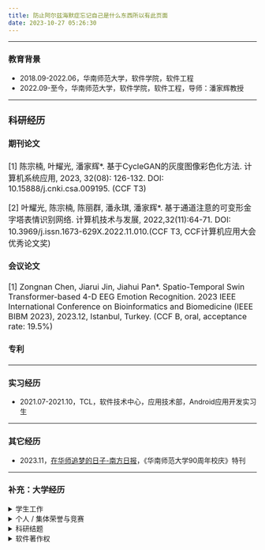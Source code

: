 ```yaml
---
title: 防止阿尔兹海默症忘记自己是什么东西所以有此页面
date: 2023-10-27 05:26:30
---
```


<!-- <img alt="个人照片" src="/images/photo.webp" style="width:32%; border-radius:100%; overflow:hidden;">

陈宗楠，在读硕士研究生 -->

***

### 教育背景

- 2018.09-2022.06，华南师范大学，软件学院，软件工程
- 2022.09-至今，华南师范大学，软件学院，软件工程，导师：潘家辉教授

***

<font size=3>

### 科研经历

#### 期刊论文

[1] 陈宗楠, 叶耀光, 潘家辉*. 基于CycleGAN的灰度图像彩色化方法. 计算机系统应用, 2023, 32(08): 126-132. DOI: 10.15888/j.cnki.csa.009195. (CCF T3)

[2] 叶耀光, 陈宗楠, 陈丽群, 潘永琪, 潘家辉*. 基于通道注意的可变形金字塔表情识别网络. 计算机技术与发展, 2022,32(11):64-71. DOI: 10.3969/j.issn.1673-629X.2022.11.010.(CCF T3, CCF计算机应用大会优秀论文奖)

#### 会议论文

[1] Zongnan Chen, Jiarui Jin, Jiahui Pan*. Spatio-Temporal Swin Transformer-based 4-D EEG Emotion Recognition. 2023 IEEE International Conference on Bioinformatics and Biomedicine (IEEE BIBM 2023), 2023.12, Istanbul, Turkey. (CCF B, oral, acceptance rate: 19.5%)

#### 专利

</font>

***

### 实习经历

- 2021.07-2021.10，TCL，软件技术中心，应用技术部，Android应用开发实习生

***

### 其它经历

- 2023.11，[在华师追梦的日子-南方日报](https://epaper.southcn.com/nfdaily/html/202311/05/content_10079865.html)，《华南师范大学90周年校庆》特刊

***

### 补充：大学经历

<details>
<summary>学生工作</summary>

- 2022.09-至今，华南师范大学，软件学院，软件工程，研2201班，生活委员
- 2022.09-2024.06，华南师范大学，软件学院，研究生学生会，宣传部工作人员 / 主席团成员
- 2018.09-2022.06，华南师范大学，软件学院，软件工程，1802班，班长兼任团支书
- 2018.09-2020.06，华南师范大学，勤工助学管理中心，宣传部，干事 / 副部长

</details>

<details>
<summary>个人 / 集体荣誉与竞赛</summary>

- 2021.09，粤港澳大湾区IT应用系统开发大赛，三等奖，《基于风格迁移的服装图像设计系统》
- 2021.08，中国高校计算机大赛2021网络技术挑战赛，华南赛区三等奖，微信小程序《小奖柜》
- 2021.08，中国高校计算机大赛2021网络技术挑战赛，华南赛区三等奖，微信小游戏《画说冬奥》
- 2021.07，第14届中国大学生计算机设计大赛交互媒体设计专业组，二等奖，微信小游戏《画说冬奥》
- 2021.07，第四届中青杯全国大学生数学建模竞赛，本科生组三等奖
- 2021.07，第一届长三角高校数学建模竞赛，本科生组二等奖
- 2021.07，第十八届五一数学建模竞赛，一等奖
- 2021.07，第十三届“中国电机工程学会杯”全国大学生电工数学建模竞赛，二等奖
- 2021.06，第十二届中国大学生服务外包创新创业大赛中部区域赛A类，三等奖
- 2021.06，第十一届MathorCup高校数学建模挑战赛，本科组三等奖
- 2021.05，华南师范大学第二十届大学生数学建模竞赛，三等奖
- 2021.05，2021年全国大学生数据统计与分析竞赛，本科生组三等奖
- 2021.05，2021微信小程序应用开发赛，华南赛区二等奖，微信小程序《当日吃啥》
- 2021.04，2021美国大学生数学建模竞赛MCM，Meritorious Winner
- 2021.04，2021美国大学生数学建模竞赛MCM，Honorable Mention
- 2021.03，软件学院第二届微信小程序应用开发赛，二等奖，微信小程序《小奖柜》
- 2021.03，2020年MathorCup高校数学建模挑战赛——大数据竞赛，本科组三等奖
- 2021.03，2020-2021年度第二届全国大学生算法设计与编程挑战赛（冬季赛），铜奖
- 2021.01，第九届数学中国数学建模国际赛(小美赛)CAMCM，Successful Participant
- 2021.01，中国大学生创意智能小程序大赛二等奖（百度智能小程序业务部的百度小程序比赛），全国二等奖（获得实习终面直通卡）
- 2020.12，2020年亚太地区大学生数学建模竞赛（APMCM），本科组 Second Price
- 2020.12，第一届“大湾区杯”粤港澳金融数学建模竞赛，三等奖
- 2020.12，2020年全国大学生数学建模竞赛，广东赛区一等奖
- 2020.12，2020年全国高校计算机能力挑战赛人工智能应用赛，参赛
- 2020.11，2020年粤港澳大湾区IT应用系统开发大赛，佛山赛区三等奖
- 2020.11，2020-2021年度第二届全国大学生算法设计与编程挑战赛（秋季赛），铜奖
- 2020.10，第十一届蓝桥杯全国软件和信息技术专业人才赛，广东赛区Java组A组三等奖
- 2020.09，CCF计算机软件能力认证 CCF CSP，240分（前9.19%）
- 2020.09，华南师范大学勤工助学管理中心第二学期内部拓展视频评选，三等奖
- 2020.09，2019-2020学年度华南师范大学勤工助学管理中心，优秀学生干部
- 2020.09，华南师范大学软件学院2019年第二届Icode软件设计大赛，参与
- 2020.09，2020年度华南师范大学软件学院第一届微信小程序竞赛，二等奖，微信小程序《成之语百日练》
- 2020.09，2020年度华南师范大学软件学院第一届微信小游戏竞赛，二等奖，微信小游戏《舞墨》
- 2020.08，中国高校计算机大赛2020网络技术挑战赛，华南赛区三等奖
- 2020.08，第13届中国大学生计算机设计大赛中国大学生计算机设计大赛（数媒游戏与交互设计专业组-游戏设计），三等奖，微信小游戏《诗情鹊意》
- 2020.08，中国高校计算机大赛2020微信小程序应用开发赛，全国三等奖
- 2020.07，2020年数维杯暨第五届大学生数学建模竞赛，优秀奖
- 2020.07，2020年第三届中青杯全国大学生数学建模竞赛，本科生组三等奖
- 2020.07，第十届全国大学生电子商务“创新、创意及创业”挑战赛，华南师范大学校赛二等奖
- 2020.06，2020年第十届MathorCup高校数学建模挑战赛，成功参赛奖
- 2020.06，第八届“泰迪杯”数据挖掘挑战赛，广东省三等奖
- 2020.06，华南师范大学第十九届大学生数学建模竞赛（四校联赛），三等奖
- 2020.06，第六届中国“互联网+”大学生创新创业大赛，华师选拔赛优胜奖
- 2020.06，第十七届五一数学建模竞赛，二等奖
- 2020.05，2019-2020学年华南师范大学“优秀班长”
- 2020.05，第十三届“认证杯”数学中国数学建模网络挑战赛，全国比赛第二阶段三等奖
- 2020.05，2020美国大学生数学建模竞赛MCM，Honorable Mention
- 2020.04，第十三届“认证杯”数学中国数学建模网络挑战赛，全国比赛第一阶段三等奖
- 2020.03，第八届数学中国数学建模国际赛(小美赛)CAMCM，Outstanding Winner
- 2019.12，华南师范大学软件学院社会主义核心价值观敬业之星
- 2019.12，2019年亚太地区大学生数学建模竞赛（APMCM），Second Price
- 2019.11，2019年全国大学生数学建模竞赛，广东赛区一等奖
- 2019.11，华南师范大学大学生暑期社会实践活动“青春心向党，建功新时代”社会实践活动，优秀团队
- 2019.11，第十一届全国大学生数学竞赛暨第九届广东省大学生数学竞赛（非专业组），三等奖
- 2019.10，华南师范大学软件学院易班元素展示大赛，班级团体奖二等奖
- 2019.07，第九届全国大学生电子商务“创新、创意及创业”挑战赛，广东赛区省级选拔赛参赛
- 2019.06，2018-2019学年度华南师范大学勤工助学管理中心，先进工作个人
- 2019.06，第五届中国“互联网+”大学生创新创业大赛华师选拔赛暨2019“创享青春 筑梦未来”学生创新创业大赛，优胜奖
- 2019.02，华南师范大学“易班扬风采，巧绘展妙思”易班形象设计大赛LOGO赛道，银奖
- 2018.12，华南师范大学计算机学院2018年“新生杯”ACM大赛，三等奖
- 2018.12，2018-2019华南师范大学第二十五届科技学术节之大学生数学竞赛，数学思维组一等奖
- 2018.10，华南师范大学软件学院院运会立定跳远接力，第一名
- 2018.10，华南师范大学软件学院AK杯程序设计竞赛，一等奖
- 2018.09，华南师范大学2018级学生军训，军训先进个人

</details>

<details>
<summary>科研结题</summary>

- 2022.04，本科校级优秀毕业论文《基于深度学习的灰度图像彩色化方法研究》
- 2021.06，省级大创课题结题《基于生成对抗网络的服装图像风格迁移》
- 2021.06，校级团委课题结题《基于行为序列的在线学习持续参与度可视化分析》
- 2020.06，校级团委课题结题《融媒体时代中学生媒介素养现状探析》
- 2020.06，院级团委课题结题《基于SLAM技术的AR校园实景导航APP》

</details>

<details>
<summary>软件著作权</summary>

- 2021.09.09，“Cambia”基于循环生成对抗网络的服装图像风格迁移软件[简称：Cambia] V1.0
- 2021.01.13，笔诗造化软件[简称：笔诗造化] V1.0

</details>
